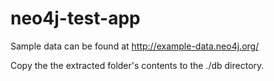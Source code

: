 neo4j-test-app
==============

Sample data can be found at http://example-data.neo4j.org/

Copy the the extracted folder's contents to the ./db directory.
